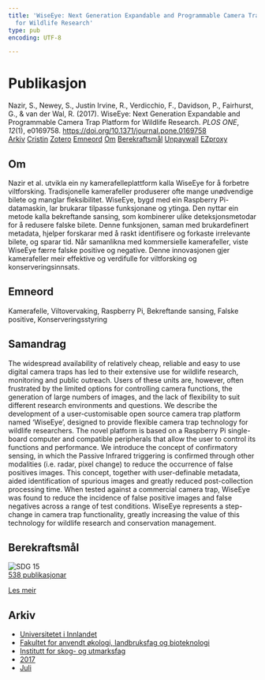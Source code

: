 ```yaml
---
title: 'WiseEye: Next Generation Expandable and Programmable Camera Trap Platform
  for Wildlife Research'
type: pub
encoding: UTF-8

---
```

<h1>Publikasjon</h1>
<article id="csl-bib-container-E352B6KR" class="csl-bib-container">
  <div class="csl-bib-body"> <div class="csl-entry">Nazir, S., Newey, S., Justin Irvine, R., Verdicchio, F., Davidson, P., Fairhurst, G., &#38; van der Wal, R. (2017). WiseEye: Next Generation Expandable and Programmable Camera Trap Platform for Wildlife Research. <i>PLOS ONE</i>, <i>12</i>(1), e0169758. <a href="https://doi.org/10.1371/journal.pone.0169758">https://doi.org/10.1371/journal.pone.0169758</a></div> </div>
  <div class="csl-bib-buttons">
    <a href="#taxonomy-article-E352B6KR" alt="archive" class="csl-bib-button">Arkiv</a>
    <a href="https://app.cristin.no/results/show.jsf?id=1483126" alt="Cristin" class="csl-bib-button">Cristin</a>
    <a href="http://zotero.org/groups/5881554/items/E352B6KR" alt="Zotero" class="csl-bib-button">Zotero</a>
    <a href="#keywords-article-E352B6KR" alt="keywords" class="csl-bib-button">Emneord</a>
    <a href="#about-article-E352B6KR" alt="about_pub" class="csl-bib-button">Om</a>
    <a href="#sdg-article-E352B6KR" alt="sdg" class="csl-bib-button">Berekraftsmål</a>
    <a href="https://journals.plos.org/plosone/article/file?id=10.1371/journal.pone.0169758&amp;type=printable" alt="Unpaywall" class="csl-bib-button">Unpaywall</a>
    <a href="https://journals.plos.org/plosone/article/file?id=10.1371/journal.pone.0169758&amp;type=printable" alt="EZproxy" class="csl-bib-button">EZproxy</a>
  </div>
  <div id="csl-bib-meta-container-E352B6KR"></div>
</article>
<div id="csl-bib-meta-E352B6KR" class="csl-bib-meta">
  <article id="about-article-E352B6KR" class="about_pub-article">
    <h1>Om</h1>
    Nazir et al. utvikla ein ny kamerafelleplattform kalla WiseEye for å forbetre viltforsking. Tradisjonelle kamerafeller produserer ofte mange unødvendige bilete og manglar fleksibilitet. WiseEye, bygd med ein Raspberry Pi-datamaskin, lar brukarar tilpasse funksjonane og ytinga. Den nyttar ein metode kalla bekreftande sansing, som kombinerer ulike deteksjonsmetodar for å redusere falske bilete. Denne funksjonen, saman med brukardefinert metadata, hjelper forskarar med å raskt identifisere og forkaste irrelevante bilete, og sparar tid. Når samanlikna med kommersielle kamerafeller, viste WiseEye færre falske positive og negative. Denne innovasjonen gjer kamerafeller meir effektive og verdifulle for viltforsking og konserveringsinnsats.
  </article>
  <article id="keywords-article-E352B6KR" class="keywords-article">
    <h1>Emneord</h1>
    Kamerafelle, Viltovervaking, Raspberry Pi, Bekreftande sansing, Falske positive, Konserveringsstyring
  </article>
  <article id="abstract-article-E352B6KR" class="abstract-article">
    <h1>Samandrag</h1>
    The widespread availability of relatively cheap, reliable and easy to use digital camera traps has led to their extensive use for wildlife research, monitoring and public outreach. Users of these units are, however, often frustrated by the limited options for controlling camera functions, the generation of large numbers of images, and the lack of flexibility to suit different research environments and questions. We describe the development of a user-customisable open source camera trap platform named ‘WiseEye’, designed to provide flexible camera trap technology for wildlife researchers. The novel platform is based on a Raspberry Pi single-board computer and compatible peripherals that allow the user to control its functions and performance. We introduce the concept of confirmatory sensing, in which the Passive Infrared triggering is confirmed through other modalities (i.e. radar, pixel change) to reduce the occurrence of false positives images. This concept, together with user-definable metadata, aided identification of spurious images and greatly reduced post-collection processing time. When tested against a commercial camera trap, WiseEye was found to reduce the incidence of false positive images and false negatives across a range of test conditions. WiseEye represents a step-change in camera trap functionality, greatly increasing the value of this technology for wildlife research and conservation management.
  </article>
  <article id="sdg-article-E352B6KR" class="sdg-article">
    <h1>Berekraftsmål</h1>
    <div class="sdg-container"><div id="sdg15" class="sdg">
        <img src="{{< params subfolder >}}images/sdg/sdg15_nn.png" class="image" alt="SDG 15">
        <div class="sdg-overlay">
          <a href="/nn/archive/?key=?sdg=15#archive" class="sdg-publication-count"><span>538</span> publikasjonar</a>
          <p><a href="https://fn.no/om-fn/fns-baerekraftsmaal/livet-paa-land?lang=nno-NO" class="sdg-read-more">Les meir</a></p>
        </div>
      </div></div>
  </article>
  <article id="taxonomy-article-E352B6KR" class="taxonomy-article">
    <h1>Arkiv</h1>
    <ul>
      <li>
        <a href="/nn/archive/?key=3DCRN523">Universitetet i Innlandet</a>
      </li>
      <li>
        <a href="/nn/archive/?key=T77LXH6D">Fakultet for anvendt økologi, landbruksfag og bioteknologi</a>
      </li>
      <li>
        <a href="/nn/archive/?key=7TRARPE3">Institutt for skog- og utmarksfag</a>
      </li>
      <li>
        <a href="/nn/archive/?key=QVBAYKNY">2017</a>
      </li>
      <li>
        <a href="/nn/archive/?key=Q6FSUNBS">Juli</a>
      </li>
    </ul>
  </article>
</div>
